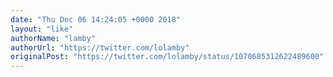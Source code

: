 ```yaml
---
date: "Thu Dec 06 14:24:05 +0000 2018"
layout: "like"
authorName: "lamby"
authorUrl: "https://twitter.com/lolamby"
originalPost: "https://twitter.com/lolamby/status/1070685312622489600"
---
```

